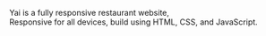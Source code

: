 

  Yai is a fully responsive restaurant website, <br />Responsive for all devices, build using HTML, CSS, and JavaScript.

  